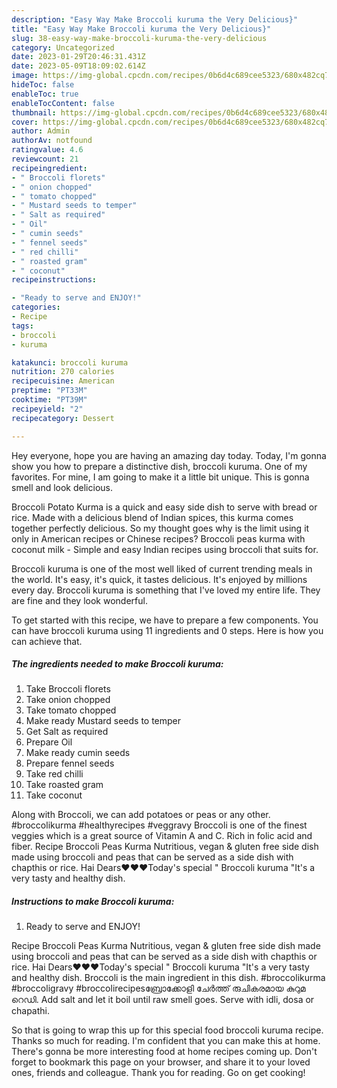 ```yaml
---
description: "Easy Way Make Broccoli kuruma the Very Delicious}"
title: "Easy Way Make Broccoli kuruma the Very Delicious}"
slug: 38-easy-way-make-broccoli-kuruma-the-very-delicious
category: Uncategorized
date: 2023-01-29T20:46:31.431Z
date: 2023-05-09T18:09:02.614Z
image: https://img-global.cpcdn.com/recipes/0b6d4c689cee5323/680x482cq70/broccoli-kuruma-recipe-main-photo.jpg
hideToc: false
enableToc: true
enableTocContent: false
thumbnail: https://img-global.cpcdn.com/recipes/0b6d4c689cee5323/680x482cq70/broccoli-kuruma-recipe-main-photo.jpg
cover: https://img-global.cpcdn.com/recipes/0b6d4c689cee5323/680x482cq70/broccoli-kuruma-recipe-main-photo.jpg
author: Admin
authorAv: notfound
ratingvalue: 4.6
reviewcount: 21
recipeingredient:
- " Broccoli florets"
- " onion chopped"
- " tomato chopped"
- " Mustard seeds to temper"
- " Salt as required"
- " Oil"
- " cumin seeds"
- " fennel seeds"
- " red chilli"
- " roasted gram"
- " coconut"
recipeinstructions:

- "Ready to serve and ENJOY!"
categories:
- Recipe
tags:
- broccoli
- kuruma

katakunci: broccoli kuruma 
nutrition: 270 calories
recipecuisine: American
preptime: "PT33M"
cooktime: "PT39M"
recipeyield: "2"
recipecategory: Dessert

---
```



Hey everyone, hope you are having an amazing day today. Today, I'm gonna show you how to prepare a distinctive dish, broccoli kuruma. One of my favorites. For mine, I am going to make it a little bit unique. This is gonna smell and look delicious.

Broccoli Potato Kurma is a quick and easy side dish to serve with bread or rice. Made with a delicious blend of Indian spices, this kurma comes together perfectly delicious. So my thought goes why is the limit using it only in American recipes or Chinese recipes? Broccoli peas kurma with coconut milk - Simple and easy Indian recipes using broccoli that suits for.

Broccoli kuruma is one of the most well liked of current trending meals in the world. It's easy, it's quick, it tastes delicious. It's enjoyed by millions every day. Broccoli kuruma is something that I've loved my entire life. They are fine and they look wonderful.


To get started with this recipe, we have to prepare a few components. You can have broccoli kuruma using 11 ingredients and 0 steps. Here is how you can achieve that.

<!--inarticleads1-->

##### The ingredients needed to make Broccoli kuruma:

1. Take  Broccoli florets
1. Take  onion chopped
1. Take  tomato chopped
1. Make ready  Mustard seeds to temper
1. Get  Salt as required
1. Prepare  Oil
1. Make ready  cumin seeds
1. Prepare  fennel seeds
1. Take  red chilli
1. Take  roasted gram
1. Take  coconut


Along with Broccoli, we can add potatoes or peas or any other. #broccolikurma #healthyrecipes #veggravy Broccoli is one of the finest veggies which is a great source of Vitamin A and C. Rich in folic acid and fiber. Recipe Broccoli Peas Kurma Nutritious, vegan &amp; gluten free side dish made using broccoli and peas that can be served as a side dish with chapthis or rice. Hai Dears♥♥♥Today&#39;s special &#34; Broccoli kuruma &#34;It&#39;s a very tasty and healthy dish. 

<!--inarticleads2-->

##### Instructions to make Broccoli kuruma:


1. Ready to serve and ENJOY!

Recipe Broccoli Peas Kurma Nutritious, vegan &amp; gluten free side dish made using broccoli and peas that can be served as a side dish with chapthis or rice. Hai Dears♥♥♥Today&#39;s special &#34; Broccoli kuruma &#34;It&#39;s a very tasty and healthy dish. Broccoli is the main ingredient in this dish. #broccolikurma #broccoligravy #broccolirecipesബ്രോക്കോളി ചേർത്ത് രുചികരമായ കുറുമ റെഡി. Add salt and let it boil until raw smell goes. Serve with idli, dosa or chapathi. 

So that is going to wrap this up for this special food broccoli kuruma recipe. Thanks so much for reading. I'm confident that you can make this at home. There's gonna be more interesting food at home recipes coming up. Don't forget to bookmark this page on your browser, and share it to your loved ones, friends and colleague. Thank you for reading. Go on get cooking!
